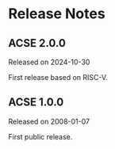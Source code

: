 # Release Notes

## ACSE 2.0.0

Released on 2024-10-30

First release based on RISC-V.

## ACSE 1.0.0

Released on 2008-01-07

First public release.
